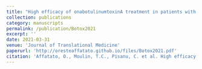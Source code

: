 ```yaml
---
title: "High efficacy of onabotulinumtoxinA treatment in patients with comorbid migraine and depression: a meta-analysis"
collection: publications
category: manuscripts
permalink: /publication/Botox2021
excerpt: ''
date: 2021-03-31
venue: 'Journal of Translational Medicine'
paperurl: 'http://oresteaffatato.github.io/files/Botox2021.pdf'
citation: 'Affatato, O., Moulin, T.C., Pisanu, C. et al. High efficacy of onabotulinumtoxinA treatment in patients with comorbid migraine and depression: a meta-analysis. J Transl Med 19, 133 (2021). https://doi.org/10.1186/s12967-021-02801-w'
---
```


